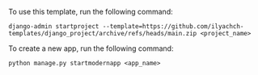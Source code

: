 To use this template, run the following command:

```
django-admin startproject --template=https://github.com/ilyachch-templates/django_project/archive/refs/heads/main.zip <project_name>

```

To create a new app, run the following command:

```
python manage.py startmodernapp <app_name>

```
